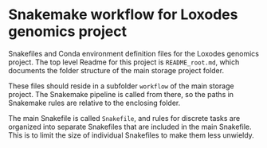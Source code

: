 # Snakemake workflow for Loxodes genomics project

Snakefiles and Conda environment definition files for the Loxodes genomics 
project. The top level Readme for this project is `README_root.md`, which
documents the folder structure of the main storage project folder.

These files should reside in a subfolder `workflow` of the main storage project. 
The Snakemake pipeline is called from there, so the paths in Snakemake rules are 
relative to the enclosing folder.

The main Snakefile is called `Snakefile`, and rules for discrete tasks are 
organized into separate Snakefiles that are included in the main Snakefile. This 
is to limit the size of individual Snakefiles to make them less unwieldy.
